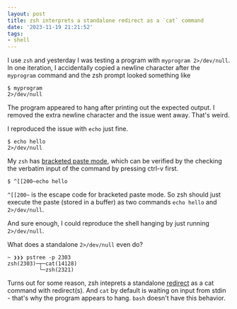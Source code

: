 ```yaml
---
layout: post
title: zsh interprets a standalone redirect as a `cat` command
date: '2023-11-19 21:21:52'
tags:
- shell
---
```


I use `zsh` and yesterday I was testing a program with `myprogram 2>/dev/null`. In one iteration, I accidentally copied a newline character after the `myprogram` command and the zsh prompt looked something like

<!--kg-card-begin: markdown-->

    $ myprogram
    2>/dev/null

<!--kg-card-end: markdown-->

The program appeared to hang after printing out the expected output. I removed the extra newline character and the issue went away. That's weird.

I reproduced the issue with `echo` just fine.

<!--kg-card-begin: markdown-->

    $ echo hello
    2>/dev/null

<!--kg-card-end: markdown-->

My `zsh` has [bracketed paste mode](https://cirw.in/blog/bracketed-paste), which can be verified by the checking the verbatim input of the command by pressing ctrl-v first.

<!--kg-card-begin: markdown-->

    $ ^[[200~echo hello

<!--kg-card-end: markdown-->

`^[[200~` is the escape code for bracketed paste mode. So zsh should just execute the paste (stored in a buffer) as two commands `echo hello` and `2>/dev/null`.

And sure enough, I could reproduce the shell hanging by just running `2>/dev/null`.

What does a standalone `2>/dev/null` even do?

<!--kg-card-begin: markdown-->

    ~ ❯❯❯ pstree -p 2303
    zsh(2303)─┬─cat(14128)
              └─zsh(2321)

<!--kg-card-end: markdown-->

Turns out for some reason, zsh inteprets a standalone [redirect](https://zsh.sourceforge.io/Doc/Release/Redirection.html) as a cat command with redirect(s). And `cat` by default is waiting on input from stdin - that's why the program appears to hang. `bash` doesn't have this behavior.

